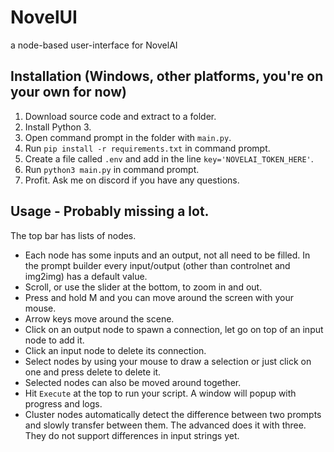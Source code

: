 # NovelUI
a node-based user-interface for NovelAI

## Installation (Windows, other platforms, you're on your own for now)
1. Download source code and extract to a folder.
2. Install Python 3.
3. Open command prompt in the folder with `main.py`.
4. Run `pip install -r requirements.txt` in command prompt.
5. Create a file called `.env` and add in the line `key='NOVELAI_TOKEN_HERE'`.
6. Run `python3 main.py` in command prompt.
7. Profit. Ask me on discord if you have any questions.

## Usage - Probably missing a lot.
The top bar has lists of nodes.
- Each node has some inputs and an output, not all need to be filled. In the prompt builder every input/output (other than controlnet and img2img) has a default value.
- Scroll, or use the slider at the bottom, to zoom in and out.
- Press and hold M and you can move around the screen with your mouse.
- Arrow keys move around the scene.
- Click on an output node to spawn a connection, let go on top of an input node to add it.
- Click an input node to delete its connection.
- Select nodes by using your mouse to draw a selection or just click on one and press delete to delete it.
- Selected nodes can also be moved around together.
- Hit `Execute` at the top to run your script. A window will popup with progress and logs.
- Cluster nodes automatically detect the difference between two prompts and slowly transfer between them. The advanced does it with three. They do not support differences in input strings yet.
